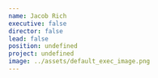 ```yaml
---
name: Jacob Rich
executive: false
director: false
lead: false
position: undefined
project: undefined
image: ../assets/default_exec_image.png
---
```


